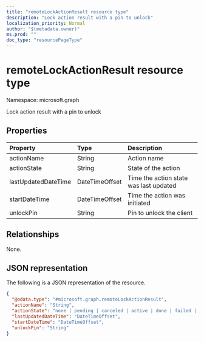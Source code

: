 ```yaml
---
title: "remoteLockActionResult resource type"
description: "Lock action result with a pin to unlock"
localization_priority: Normal
author: "$(metadata.owner)"
ms.prod: ""
doc_type: "resourcePageType"
---
```


# remoteLockActionResult resource type

Namespace: microsoft.graph

Lock action result with a pin to unlock

## Properties

| Property            | Type           | Description                            |
| :------------------ | :------------- | :------------------------------------- |
| actionName          | String         | Action name                            |
| actionState         | String         | State of the action                    |
| lastUpdatedDateTime | DateTimeOffset | Time the action state was last updated |
| startDateTime       | DateTimeOffset | Time the action was initiated          |
| unlockPin           | String         | Pin to unlock the client               |

## Relationships

None.

## JSON representation

The following is a JSON representation of the resource.

<!-- {
  "blockType": "resource",
  "@odata.type": "microsoft.graph.remoteLockActionResult",
}
-->

```json
{
  "@odata.type": "#microsoft.graph.remoteLockActionResult",
  "actionName": "String",
  "actionState": "none | pending | canceled | active | done | failed | notSupported",
  "lastUpdatedDateTime": "DateTimeOffset",
  "startDateTime": "DateTimeOffset",
  "unlockPin": "String"
}
```

